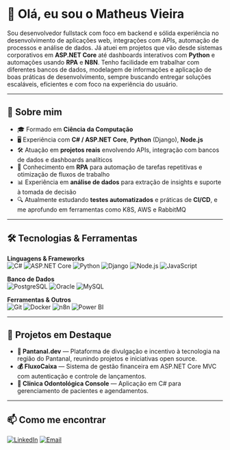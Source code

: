 # 👋 Olá, eu sou o Matheus Vieira

Sou desenvolvedor fullstack com foco em backend e sólida experiência no desenvolvimento de aplicações web, integrações com APIs, automação de processos e análise de dados. Já atuei em projetos que vão desde sistemas corporativos em **ASP.NET Core** até dashboards interativos com **Python** e automações usando **RPA** e **N8N**. Tenho facilidade em trabalhar com diferentes bancos de dados, modelagem de informações e aplicação de boas práticas de desenvolvimento, sempre buscando entregar soluções escaláveis, eficientes e com foco na experiência do usuário.

---

## 🚀 Sobre mim
- 🎓 Formado em **Ciência da Computação**
- 🖥 Experiência com **C# / ASP.NET Core**, **Python** (Django), **Node.js**
- 🛠 Atuação em **projetos reais** envolvendo APIs, integração com bancos de dados e dashboards analíticos
- 🤖 Conhecimento em **RPA** para automação de tarefas repetitivas e otimização de fluxos de trabalho
- 📊 Experiência em **análise de dados** para extração de insights e suporte à tomada de decisão
- 🔍 Atualmente estudando **testes automatizados** e práticas de **CI/CD**, e me aprofundo em ferramentas como K8S, AWS e RabbitMQ

---

## 🛠 Tecnologias & Ferramentas

**Linguagens & Frameworks**  
![C#](https://img.shields.io/badge/-C%23-239120?logo=c-sharp&logoColor=white&style=for-the-badge)
![ASP.NET Core](https://img.shields.io/badge/-ASP.NET%20Core-512BD4?logo=dotnet&logoColor=white&style=for-the-badge)
![Python](https://img.shields.io/badge/-Python-3776AB?logo=python&logoColor=white&style=for-the-badge)
![Django](https://img.shields.io/badge/-Django-092E20?logo=django&logoColor=white&style=for-the-badge)
![Node.js](https://img.shields.io/badge/-Node.js-339933?logo=node.js&logoColor=white&style=for-the-badge)
![JavaScript](https://img.shields.io/badge/-JavaScript-F7DF1E?logo=javascript&logoColor=black&style=for-the-badge)

**Banco de Dados**  
![PostgreSQL](https://img.shields.io/badge/-PostgreSQL-336791?logo=postgresql&logoColor=white&style=for-the-badge)
![Oracle](https://img.shields.io/badge/-Oracle-F80000?logo=oracle&logoColor=white&style=for-the-badge)
![MySQL](https://img.shields.io/badge/-MySQL-4479A1?logo=mysql&logoColor=white&style=for-the-badge)

**Ferramentas & Outros**  
![Git](https://img.shields.io/badge/-Git-F05032?logo=git&logoColor=white&style=for-the-badge)
![Docker](https://img.shields.io/badge/-Docker-2496ED?logo=docker&logoColor=white&style=for-the-badge)
![n8n](https://img.shields.io/badge/-n8n-000000?logo=n8n&logoColor=white&style=for-the-badge)
![Power BI](https://img.shields.io/badge/-Power%20BI-F2C811?logo=powerbi&logoColor=black&style=for-the-badge)

---

## 📌 Projetos em Destaque
- **🌿 Pantanal.dev** — Plataforma de divulgação e incentivo à tecnologia na região do Pantanal, reunindo projetos e iniciativas open source.  
- **💰 FluxoCaixa** — Sistema de gestão financeira em ASP.NET Core MVC com autenticação e controle de lançamentos.  
- **🦷 Clínica Odontológica Console** — Aplicação em C# para gerenciamento de pacientes e agendamentos.

---

## 📫 Como me encontrar
[![LinkedIn](https://img.shields.io/badge/-LinkedIn-0077B5?logo=linkedin&logoColor=white&style=for-the-badge)](https://linkedin.com/in/matheus-vds)  [![Email](https://img.shields.io/badge/-Email-D14836?logo=gmail&logoColor=white&style=for-the-badge)](mailto:matt.vds13@gmail.com)

